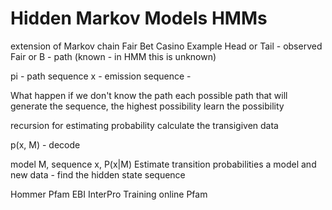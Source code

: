# Hidden Markov Models HMMs
extension of Markov chain
Fair Bet Casino Example 
Head or Tail - observed
Fair or B - path (known - in HMM this is unknown)

pi - path sequence
x - emission sequence - 

What happen if we don't know the path
each possible path that will generate the sequence, the highest possibility
 learn the possibility

recursion for estimating probability
calculate the transigiven data

p(x, M) - decode

model M, sequence x, P(x|M)
Estimate transition probabilities
a model and new data - find the hidden state sequence

Hommer
Pfam EBI
InterPro
Training online Pfam
<!--stackedit_data:
eyJoaXN0b3J5IjpbLTcwMDg0OTcxLDMxMDAwOTMyMywxNTUzND
E1MTE5LDE4OTE4MjgzNzAsMTk4NTkwMDU5Miw5NDg2MTE4Nzcs
NjA5NDE2OTA2LDcxOTQ2MTk2MSwzNTA4MzE2MjQsLTIwODg3ND
Y2MTIsNzMwOTk4MTE2XX0=
-->